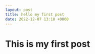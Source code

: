```yaml
---
layout: post
title: hello my first post
date: 2022-12-07 13:18 +0800
---
```


# This is my first post